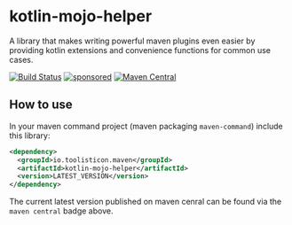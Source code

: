 # kotlin-mojo-helper

A library that makes writing powerful maven plugins even easier by providing kotlin extensions and convenience functions for common use cases.

[![Build Status](https://github.com/toolisticon/kotlin-mojo-helper/workflows/Development%20branches/badge.svg)](https://github.com/toolisticon/kotlin-mojo-helper/actions)
[![sponsored](https://img.shields.io/badge/sponsoredBy-Holisticon-RED.svg)](https://holisticon.de/)
[![Maven Central](https://maven-badges.herokuapp.com/maven-central/io.toolisticon.maven/kotlin-mojo-helper/badge.svg)](https://maven-badges.herokuapp.com/maven-central/io.toolisticon.maven/kotlin-mojo-helper)


## How to use

In your maven command project (maven packaging `maven-command`) include this library:

```xml
<dependency>
  <groupId>io.toolisticon.maven</groupId>
  <artifactId>kotlin-mojo-helper</artifactId>
  <version>LATEST_VERSION</version>
</dependency>
```

The current latest version published on maven cenral can be found via the `maven central` badge above.

